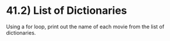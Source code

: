 # 41.2) List of Dictionaries

Using a for loop, print out the name of each movie from the list of
dictionaries.
